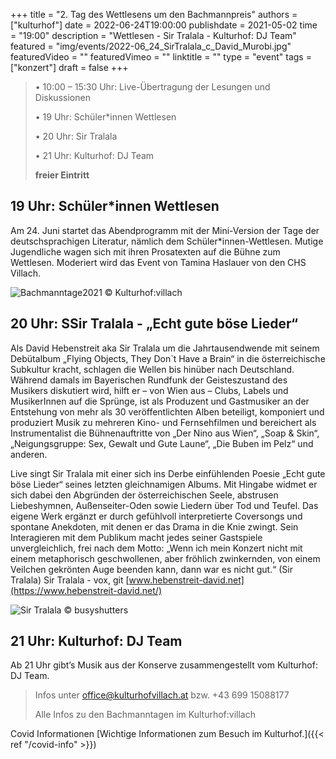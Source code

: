 +++
title = "2.	Tag des Wettlesens um den Bachmannpreis"
authors = ["kulturhof"]
date = 2022-06-24T19:00:00
publishdate = 2021-05-02
time = "19:00"
description = "Wettlesen - Sir Tralala - Kulturhof: DJ Team"
featured = "img/events/2022-06_24_SirTralala_c_David_Murobi.jpg"
featuredVideo = ""
featuredVimeo = ""
linktitle = ""
type = "event"
tags = ["konzert"]
draft = false
+++

>•	10:00 – 15:30 Uhr: Live-Übertragung der Lesungen und Diskussionen
>
>•	19 Uhr: Schüler\*innen Wettlesen
>
>•	20 Uhr: Sir Tralala
>
>•	21 Uhr: Kulturhof: DJ Team
>
>**freier Eintritt**


## 19 Uhr: Schüler\*innen Wettlesen ##

Am 24. Juni startet das Abendprogramm mit der Mini-Version der Tage der deutschsprachigen Literatur, nämlich dem Schüler\*innen-Wettlesen. Mutige Jugendliche wagen sich mit ihren Prosatexten auf die Bühne zum Wettlesen. Moderiert wird das Event von Tamina Haslauer von den CHS Villach.

![Bachmanntage2021](/img/events/2022-06-24_Bachmanntage2021.jpg)
© Kulturhof:villach

## 20 Uhr: SSir Tralala - „Echt gute böse Lieder“ ##

Als David Hebenstreit aka Sir Tralala um die Jahrtausendwende mit seinem Debütalbum
„Flying Objects, They Don`t Have a Brain“ in die österreichische Subkultur kracht,
schlagen die Wellen bis hinüber nach Deutschland. Während damals im Bayerischen
Rundfunk der Geisteszustand des Musikers diskutiert wird, hilft er – von Wien aus –
Clubs, Labels und MusikerInnen auf die Sprünge, ist als Produzent und Gastmusiker an
der Entstehung von mehr als 30 veröffentlichten Alben beteiligt, komponiert und
produziert Musik zu mehreren Kino- und Fernsehfilmen und bereichert als Instrumentalist
die Bühnenauftritte von „Der Nino aus Wien“, „Soap & Skin“, „Neigungsgruppe: Sex,
Gewalt und Gute Laune“, „Die Buben im Pelz“ und anderen.

Live singt Sir Tralala mit einer sich ins Derbe einfühlenden Poesie „Echt gute böse Lieder“
seines letzten gleichnamigen Albums. Mit Hingabe widmet er sich dabei den Abgründen
der österreichischen Seele, abstrusen Liebeshymnen, Außenseiter-Oden sowie Liedern
über Tod und Teufel. Das eigene Werk ergänzt er durch gefühlvoll interpretierte
Coversongs und spontane Anekdoten, mit denen er das Drama in die Knie zwingt. Sein
Interagieren mit dem Publikum macht jedes seiner Gastspiele unvergleichlich, frei nach
dem Motto: „Wenn ich mein Konzert nicht mit einem metaphorisch geschwollenen, aber
fröhlich zwinkernden, von einem Veilchen gekrönten Auge beenden kann, dann war es
nicht gut.“ (Sir Tralala)
Sir Tralala - vox, git
[www.hebenstreit-david.net](https://www.hebenstreit-david.net/)


![Sir Tralala](/img/events/2022-06-24_Sir_Tralala_c_busyshutters-6403.PNG)
© busyshutters

## 21 Uhr: Kulturhof: DJ Team ##
Ab 21 Uhr gibt’s Musik aus der Konserve zusammengestellt vom Kulturhof: DJ Team.



>Infos unter office@kulturhofvillach.at bzw. +43 699 15088177
>
>Alle Infos zu den Bachmanntagen im Kulturhof:villach

Covid Informationen
[Wichtige Informationen zum Besuch im Kulturhof.]({{< ref "/covid-info" >}})
